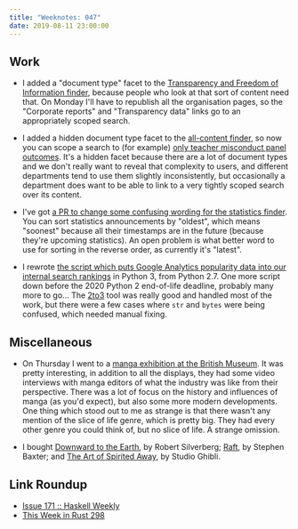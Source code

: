 ```yaml
---
title: "Weeknotes: 047"
date: 2019-08-11 23:00:00
---
```


## Work

- I added a "document type" facet to the [Transparency and Freedom of
  Information finder][], because people who look at that sort of
  content need that.  On Monday I'll have to republish all the
  organisation pages, so the "Corporate reports" and "Transparency
  data" links go to an appropriately scoped search.

- I added a hidden document type facet to the [all-content finder][],
  so now you can scope a search to (for example) [only teacher
  misconduct panel outcomes][].  It's a hidden facet because there are
  a lot of document types and we don't really want to reveal that
  complexity to users, and different departments tend to use them
  slightly inconsistently, but occasionally a department does want to
  be able to link to a very tightly scoped search over its content.

- I've got [a PR to change some confusing wording for the statistics
  finder][].  You can sort statistics announcements by "oldest", which
  means "soonest" because all their timestamps are in the future
  (because they're upcoming statistics).  An open problem is what
  better word to use for sorting in the reverse order, as currently
  it's "latest".

- I rewrote [the script which puts Google Analytics popularity data
  into our internal search rankings][] in Python 3, from Python 2.7.  One more
  script down before the 2020 Python 2 end-of-life deadline, probably
  many more to go...  The [2to3][] tool was really good and handled
  most of the work, but there were a few cases where `str` and `bytes`
  were being confused, which needed manual fixing.

[Transparency and Freedom of Information finder]: https://www.gov.uk/search/transparency-and-freedom-of-information-releases
[all-content finder]: https://www.gov.uk/search/all
[only teacher misconduct panel outcomes]: https://www.gov.uk/search/all?content_store_document_type=decision&organisations[]=teaching-regulation-agency&organisations[]=general-teaching-council-for-england
[a PR to change some confusing wording for the statistics finder]: https://github.com/alphagov/finder-frontend/pull/1299
[the script which puts Google Analytics popularity data into our internal search rankings]: https://github.com/alphagov/search-analytics
[2to3]: https://docs.python.org/2/library/2to3.html

## Miscellaneous

- On Thursday I went to a [manga exhibition at the British Museum][].
  It was pretty interesting, in addition to all the displays, they had
  some video interviews with manga editors of what the industry was
  like from their perspective.  There was a lot of focus on the
  history and influences of manga (as you'd expect), but also some
  more modern developments.  One thing which stood out to me as
  strange is that there wasn't any mention of the slice of life genre,
  which is pretty big.  They had every other genre you could think of,
  but no slice of life.  A strange omission.

- I bought [Downward to the Earth][], by Robert Silverberg; [Raft][],
  by Stephen Baxter; and [The Art of Spirited Away][], by Studio
  Ghibli.

[manga exhibition at the British Museum]: https://www.britishmuseum.org/whats_on/exhibitions/manga.aspx
[Downward to the Earth]: https://en.wikipedia.org/wiki/Downward_to_the_Earth
[Raft]: https://en.wikipedia.org/wiki/Raft_(novel)
[The Art of Spirited Away]: https://www.goodreads.com/book/show/429853.The_Art_of_Spirited_Away

## Link Roundup

- [Issue 171 :: Haskell Weekly](https://haskellweekly.news/issues/171.html)
- [This Week in Rust 298](https://this-week-in-rust.org/blog/2019/08/06/this-week-in-rust-298/)

